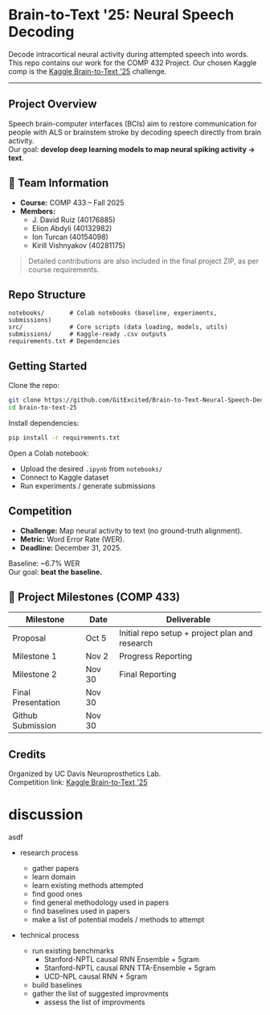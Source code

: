 #  Brain-to-Text '25: Neural Speech Decoding

Decode intracortical neural activity during attempted speech into words.  
This repo contains our work for the COMP 432 Project. Our chosen Kaggle comp is the [Kaggle Brain-to-Text '25](https://www.kaggle.com/competitions/brain-to-text-25) challenge.

---

## Project Overview
Speech brain-computer interfaces (BCIs) aim to restore communication for people with ALS or brainstem stroke by decoding speech directly from brain activity.  
Our goal: **develop deep learning models to map neural spiking activity → text**.

## 👥 Team Information
- **Course:** COMP 433 – Fall 2025  
- **Members:**
  - J. David Ruiz (40176885)
  - Elion Abdyli (40132982) 
  - Ion Turcan (40154098)
  - Kirill Vishnyakov (40281175)

> Detailed contributions are also included in the final project ZIP, as per course requirements.

##  Repo Structure
```
notebooks/       # Colab notebooks (baseline, experiments, submissions)
src/             # Core scripts (data loading, models, utils)
submissions/     # Kaggle-ready .csv outputs
requirements.txt # Dependencies
```


##  Getting Started
Clone the repo:
```bash
git clone https://github.com/GitExcited/Brain-to-Text-Neural-Speech-Decoding
cd brain-to-text-25
```

Install dependencies:
```bash
pip install -r requirements.txt
```

Open a Colab notebook:
- Upload the desired `.ipynb` from `notebooks/`
- Connect to Kaggle dataset
- Run experiments / generate submissions


##  Competition
- **Challenge:** Map neural activity to text (no ground-truth alignment).
- **Metric:** Word Error Rate (WER).
- **Deadline:** December 31, 2025.

Baseline: ~6.7% WER  
Our goal: **beat the baseline.**

## 📅 Project Milestones (COMP 433)
| Milestone | Date | Deliverable |
|-----------|------|-------------|
| Proposal  | Oct 5 | Initial repo setup + project plan and research |
| Milestone 1 | Nov 2 | Progress Reporting |
| Milestone 2 | Nov 30 | Final Reporting |
| Final Presentation | Nov 30 |
| Github Submission | Nov 30 | 




##  Credits
Organized by UC Davis Neuroprosthetics Lab.  
Competition link: [Kaggle Brain-to-Text '25](https://www.kaggle.com/competitions/brain-to-text-25)

# discussion
asdf
- research process
  - gather papers
  - learn domain
  - learn existing methods attempted
  - find good ones
  - find general methodology used in papers
  - find baselines used in papers
  - make a list of potential models / methods to attempt

- technical process
  - run existing benchmarks
    - Stanford-NPTL causal RNN Ensemble + 5gram
    - Stanford-NPTL causal RNN TTA-Ensemble + 5gram
    - UCD-NPL causal RNN + 5gram
  - build baselines
  - gather the list of suggested improvments
    - assess the list of improvments
